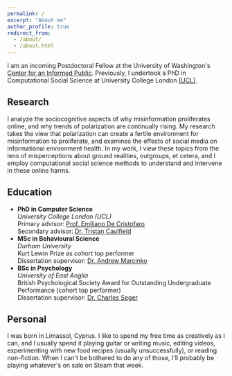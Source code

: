 ```yaml
---
permalink: /
excerpt: "About me"
author_profile: true
redirect_from: 
  - /about/
  - /about.html
---
```


I am an incoming Postdoctoral Fellow at the University of Washington's [Center for an Informed Public](https://www.cip.uw.edu/). Previously, I undertook a PhD in Computational Social Science at University College London [(UCL)](https://www.ucl.ac.uk/).

## Research

I analyze the sociocognitive aspects of why misinformation proliferates online, and why trends of polarization are continually rising. My research takes the view that polarization can create a fertile environment for misinformation to proliferate, and examines the effects of social media on informational environment health. In my work, I view these topics from the lens of misperceptions about ground realities, outgroups, et cetera, and I employ computational social science methods to understand and intervene in these online harms. 

## Education

- **PhD in Computer Science**  
  *University College London (UCL)*  
  Primary advisor: [Prof. Emiliano De Cristofaro](https://emilianodc.com)  
  Secondary advisor: [Dr. Tristan Caulfield](https://www.tristancaulfield.com/)  
- **MSc in Behavioural Science**  
  *Durham University*  
  Kurt Lewin Prize as cohort top performer  
  Dissertation supervisor: [Dr. Andrew Marcinko](https://www.durham.ac.uk/staff/andrew-j-marcinko/)
- **BSc in Psychology**  
  *University of East Anglia*  
  British Psychological Society Award for Outstanding Undergraduate Performance (cohort top performer)  
  Dissertation supervisor: [Dr. Charles Seger](https://research-portal.uea.ac.uk/en/persons/charles-seger)

## Personal

I was born in Limassol, Cyprus. I like to spend my free time as creatively as I can, and I usually spend it playing guitar or writing music, editing videos, experimenting with new food recipes (usually unsuccessfully), or reading non-fiction. When I can't be bothered to do any of those, I'll probably be playing whatever's on sale on Steam that week.

